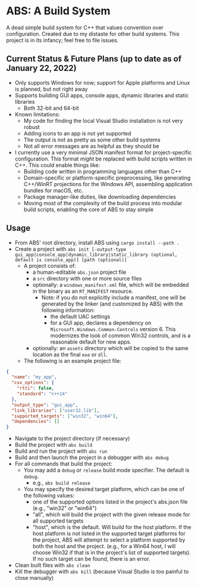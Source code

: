 # ABS: A Build System
A dead simple build system for C++ that values convention over configuration. Created due to my distaste for other build systems. This project is in its infancy; feel free to file issues.

## Current Status & Future Plans (up to date as of January 22, 2022)
- Only supports Windows for now; support for Apple platforms and Linux is planned, but not right away
- Supports building GUI apps, console apps, dynamic libraries and static libraries
  - Both 32-bit and 64-bit
- Known limitations:
  - My code for finding the local Visual Studio installation is not very robust
  - Adding icons to an app is not yet supported
  - The output is not as pretty as some other build systems
  - Not all error messages are as helpful as they should be
- I currently use a very minimal JSON manifest format for project-specific configuration. This format *might* be replaced with build scripts written in C++. This could enable things like:
  - Building code written in programming languages other than C++
  - Domain-specific or platform-specific preprocessing, like generating C++/WinRT projections for the Windows API, assembling application bundles for macOS, etc.
  - Package manager-like duties, like downloading dependencies
  - Moving most of the complexity of the build process into modular build scripts, enabling the core of ABS to stay simple

## Usage
- From ABS' root directory, install ABS using `cargo install --path .`
- Create a project with `abs init [-output-type gui_app|console_app|dynamic_library|static_library (optional, default is console_app)] [path (optional)]`
  - A project consists of:
    - a human-editable `abs.json` project file
    - a `src` directory with one or more source files
    - optionally: a `windows_manifest.xml` file, which will be embedded in the binary as an `RT_MANIFEST` resource.
      - Note: if you do not explicitly include a manifest, one will be generated by the linker (and customized by ABS) with the following information:
        - the default UAC settings
        - for a GUI app, declares a dependency on `Microsoft.Windows.Common-Controls` version 6. This modernizes the look of common Win32 controls, and is a reasonable default for new apps.
    - optionally: an `assets` directory which will be copied to the same location as the final `exe` or `dll`.
  - The following is an example project file:
```json
{
  "name": "my_app",
  "cxx_options": {
    "rtti": false,
    "standard": "c++14"
  },
  "output_type": "gui_app",
  "link_libraries": ["user32.lib"],
  "supported_targets": ["win32", "win64"],
  "dependencies": []
}
```
- Navigate to the project directory (if necessary)
- Build the project with `abs build`
- Build and run the project with `abs run`
- Build and then launch the project in a debugger with `abs debug`
- For all commands that build the project:
  - You may add a `debug` or `release` build mode specifier. The default is `debug`.
    - e.g., `abs build release`
  - You may specify the desired target platform, which can be one of the following values:
    - one of the supported options listed in the project's abs.json file (e.g., "win32" or "win64")
    - "all", which will build the project with the given release mode for all supported targets
    - "host", which is the default. Will build for the host platform. If the host platform is not
      listed in the supported target platforms for the project, ABS will attempt to select
      a platform supported by both the host and the project. (e.g., for a Win64 host, I will choose
      Win32 if that is in the project's list of supported targets). If no such target can be found,
      there is an error.
- Clean built files with `abs clean`
- Kill the debugger with `abs kill` (because Visual Studio is too painful to close manually)